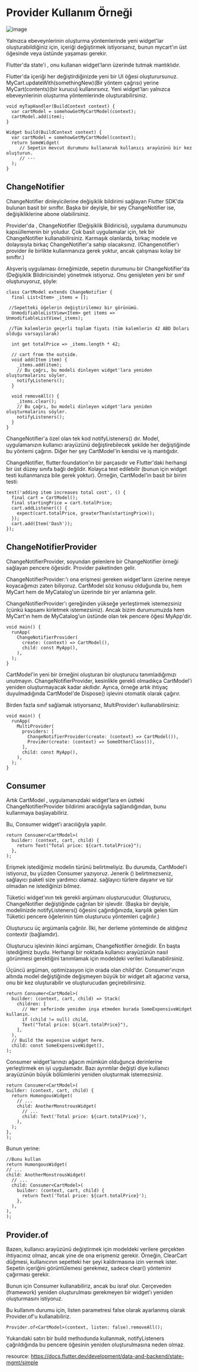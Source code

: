 # Provider Kullanım Örneği

![image](https://user-images.githubusercontent.com/63197899/147919173-2bed80e0-0a90-4f36-abe2-316001a214f4.png)


Yalnızca ebeveynlerinin oluşturma yöntemlerinde yeni widget'lar oluşturabildiğiniz için, içeriği değiştirmek istiyorsanız, bunun mycart'ın üst öğesinde veya üstünde yaşaması gerekir.

Flutter'da state'i , onu kullanan widget'ların üzerinde tutmak mantıklıdır.

Flutter'da içeriği her değiştirdiğinizde yeni bir UI öğesi oluşturursunuz. MyCart.updateWith(somethingNew)(Bir yöntem çağrısı) yerine MyCart(contents)(bir kurucu) kullanırsınız. Yeni widget'ları yalnızca ebeveynlerinin oluşturma yöntemlerinde oluşturabilirsiniz.

```
void myTapHandler(BuildContext context) {
  var cartModel = somehowGetMyCartModel(context);
  cartModel.add(item);
}

Widget build(BuildContext context) {
  var cartModel = somehowGetMyCartModel(context);
  return SomeWidget(
     // Sepetin mevcut durumunu kullanarak kullanıcı arayüzünü bir kez oluşturun.   
     // ···
  );
}
```


## ChangeNotifier

ChangeNotifier dinleyicilerine değişiklik bildirimi sağlayan Flutter SDK'da bulunan basit bir sınıftır. Başka bir deyişle, bir şey  ChangeNotifier ise, değişikliklerine abone olabilirsiniz. 

Provider'da , ChangeNotifier (Değişiklik Bildiricisi), uygulama durumunuzu kapsüllemenin bir yoludur. Çok basit uygulamalar için, tek bir ChangeNotifier kullanabilirsiniz. Karmaşık olanlarda, birkaç modele ve dolayısıyla birkaç ChangeNotifier'a sahip olacaksınız. (Changenotifier'ı provider ile birlikte kullanmanıza gerek yoktur, ancak çalışması kolay bir sınıftır.)

Alışveriş uygulaması örneğimizde, sepetin durumunu bir ChangeNotifier'da (Değişiklik Bildiricisinde) yönetmek istiyoruz. Onu genişleten yeni bir sınıf oluşturuyoruz, şöyle:

```
class CartModel extends ChangeNotifier {
  final List<Item> _items = [];
 
 //Sepetteki öğelerin değiştirilemez bir görünümü.
  UnmodifiableListView<Item> get items => UnmodifiableListView(_items);
  
 //Tüm kalemlerin geçerli toplam fiyatı (tüm kalemlerin 42 ABD Doları olduğu varsayılarak)

  int get totalPrice => _items.length * 42;

  // cart from the outside.
  void add(Item item) {
    _items.add(item);
    // Bu çağrı, bu modeli dinleyen widget'lara yeniden oluşturmalarını söyler.
    notifyListeners();
  }

  void removeAll() {
    _items.clear();
    // Bu çağrı, bu modeli dinleyen widget'lara yeniden oluşturmalarını söyler.
    notifyListeners();
  }
}
```

ChangeNotifier'a özel olan tek kod notifyListeners() dır. Model, uygulamanızın kullanıcı arayüzünü değiştirebilecek şekilde her değiştiğinde bu yöntemi çağırın. Diğer her şey CartModel'in kendisi ve iş mantığıdır.


ChangeNotifier, flutter:foundation'ın bir parçasıdır ve Flutter'daki herhangi bir üst düzey sınıfa bağlı değildir. Kolayca test edilebilir (bunun için widget testi kullanmanıza bile gerek yoktur). Örneğin, CartModel'in basit bir birim testi:


```
test('adding item increases total cost', () {
  final cart = CartModel();
  final startingPrice = cart.totalPrice;
  cart.addListener(() {
    expect(cart.totalPrice, greaterThan(startingPrice));
  });
  cart.add(Item('Dash'));
});
```

## ChangeNotifierProvider

ChangeNotifierProvider, soyundan gelenlere bir ChangeNotifier örneği sağlayan pencere öğesidir. Provider paketinden gelir.

ChangeNotifierProvider:'ı ona erişmesi gereken widget'ların üzerine nereye koyacağımızı zaten biliyoruz. CartModel söz konusu olduğunda bu, hem MyCart hem de MyCatalog'un üzerinde bir yer anlamına gelir.

ChangeNotifierProvider'ı gereğinden yükseğe yerleştirmek istemezsiniz (çünkü kapsamı kirletmek istemezsiniz). Ancak bizim durumumuzda hem MyCart'ın hem de MyCatalog'un üstünde olan tek pencere öğesi MyApp'dir.

```
void main() {
  runApp(
    ChangeNotifierProvider(
      create: (context) => CartModel(),
      child: const MyApp(),
    ),
  );
}
```
CartModel'in yeni bir örneğini oluşturan bir oluşturucu tanımladığımızı unutmayın. ChangeNotifierProvider, kesinlikle gerekli olmadıkça CartModel'i yeniden oluşturmayacak kadar akıllıdır. Ayrıca, örneğe artık ihtiyaç duyulmadığında CartModel'de Dispose() işlevini otomatik olarak çağırır.

Birden fazla sınıf sağlamak istiyorsanız, MultiProvider'ı kullanabilirsiniz:

```
void main() {
  runApp(
    MultiProvider(
      providers: [
        ChangeNotifierProvider(create: (context) => CartModel()),
        Provider(create: (context) => SomeOtherClass()),
      ],
      child: const MyApp(),
    ),
  );
}
```


## Consumer

Artık CartModel , uygulamanızdaki widget'lara en üstteki ChangeNotifierProvider  bildirimi aracılığıyla sağlandığından, bunu kullanmaya başlayabiliriz.

Bu, Consumer widget'ı aracılığıyla yapılır.

```
return Consumer<CartModel>(
  builder: (context, cart, child) {
    return Text("Total price: ${cart.totalPrice}");
  },
);
```

Erişmek istediğimiz modelin türünü belirtmeliyiz. Bu durumda, CartModel'i istiyoruz, bu yüzden Consumer<CartModel> yazıyoruz. Jenerik (<CartModel>) belirtmezseniz, sağlayıcı paketi size yardımcı olamaz. sağlayıcı türlere dayanır ve tür olmadan ne istediğinizi bilmez.

Tüketici widget'ının tek gerekli argümanı oluşturucudur. Oluşturucu, ChangeNotifier değiştiğinde çağrılan bir işlevdir. (Başka bir deyişle, modelinizde notifyListeners() öğesini çağırdığınızda, karşılık gelen tüm Tüketici pencere öğelerinin tüm oluşturucu yöntemleri çağrılır.)

Oluşturucu üç argümanla çağrılır. İlki, her derleme yönteminde de aldığınız contextir (bağlamdır).
  
Oluşturucu işlevinin ikinci argümanı, ChangeNotifier örneğidir. En başta istediğimiz buydu. Herhangi bir noktada kullanıcı arayüzünün nasıl görünmesi gerektiğini tanımlamak için modeldeki verileri kullanabilirsiniz.

Üçüncü argüman, optimizasyon için orada olan child'dır. Consumer'ınızın altında model değiştiğinde değişmeyen büyük bir widget alt ağacınız varsa, onu bir kez oluşturabilir ve oluşturucudan geçirebilirsiniz.


```
return Consumer<CartModel>(
  builder: (context, cart, child) => Stack(
    children: [
      // Her seferinde yeniden inşa etmeden burada SomeExpensiveWidget  kullanın.
      if (child != null) child,
      Text("Total price: ${cart.totalPrice}"),
    ],
  ),
  // Build the expensive widget here.
  child: const SomeExpensiveWidget(),
);
  ```

Consumer widget'larınızı ağacın mümkün olduğunca derinlerine yerleştirmek en iyi uygulamadır. Bazı ayrıntılar değişti diye kullanıcı arayüzünün büyük bölümlerini yeniden oluşturmak istemezsiniz.

  ```
return Consumer<CartModel>(
  builder: (context, cart, child) {
    return HumongousWidget(
      // ...
      child: AnotherMonstrousWidget(
        // ...
        child: Text('Total price: ${cart.totalPrice}'),
      ),
    );
  },
);
```


Bunun yerine:

  ```
//Bunu kullan
return HumongousWidget(
  // ...
  child: AnotherMonstrousWidget(
    // ...
    child: Consumer<CartModel>(
      builder: (context, cart, child) {
        return Text('Total price: ${cart.totalPrice}');
      },
    ),
  ),
);
```


## Provider.of

Bazen, kullanıcı arayüzünü değiştirmek için modeldeki verilere gerçekten ihtiyacınız olmaz, ancak yine de ona erişmeniz gerekir. Örneğin, ClearCart düğmesi, kullanıcının sepetteki her şeyi kaldırmasına izin vermek ister. Sepetin içeriğini görüntülemesi gerekmez, sadece clear() yöntemini çağırması gerekir.

Bunun için Consumer<Cart Model> kullanabiliriz, ancak bu israf olur. Çerçeveden (framework) yeniden oluşturulması gerekmeyen bir widget'ı yeniden oluşturmasını istiyoruz.

Bu kullanım durumu için, listen parametresi false olarak ayarlanmış olarak Provider.of'u kullanabiliriz.
  
  `Provider.of<CartModel>(context, listen: false).removeAll();`

Yukarıdaki satırı bir build methodunda kullanmak, notifyListeners çağrıldığında bu pencere öğesinin yeniden oluşturulmasına neden olmaz.
 
 resource: <https://docs.flutter.dev/development/data-and-backend/state-mgmt/simple> 

